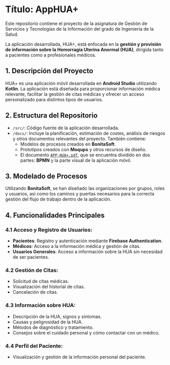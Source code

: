 # Título: AppHUA+

Este repositorio contiene el proyecto de la asignatura de Gestión de Servicios y Tecnologías de la Información del grado de Ingeniería de la Salud.

La aplicación desarrollada, HUA+, está enfocada en la **gestión y provisión de información sobre la Hemorragia Uterina Anormal (HUA)**, dirigida tanto a pacientes como a profesionales médicos.

## 1. Descripción del Proyecto

HUA+ es una aplicación móvil desarrollada en **Android Studio** utilizando **Kotlin**. La aplicación está diseñada para proporcionar información médica relevante, facilitar la gestión de citas médicas y ofrecer un acceso personalizado para distintos tipos de usuarios.

## 2. Estructura del Repositorio

- `/src/`: Código fuente de la aplicación desarrollada.
- `/docs/`: Incluye la planificación, estimación de costes, análisis de riesgos y otros documentos relevantes del proyecto. También contiene:
  - Modelos de procesos creados en **BonitaSoft**.
  - Prototipos creados con **Moqups** y otros recursos de diseño.
  - El documento [`APP-HUA+.pdf`](docs/APP-HUA+.pdf), que se encuentra dividido en dos partes: **BPMN** y la parte visual de la aplicación móvil. 

## 3. Modelado de Procesos

Utilizando **BonitaSoft**, se han diseñado las organizaciones por grupos, roles y usuarios, así como los caminos y puertas necesarios para la correcta gestión del flujo de trabajo dentro de la aplicación.

## 4. Funcionalidades Principales

### 4.1 Acceso y Registro de Usuarios:

- **Pacientes**: Registro y autenticación mediante **Firebase Authentication**.
- **Médicos**: Acceso a la información médica y gestión de citas.
- **Usuarios Generales**: Acceso a información sobre la HUA sin necesidad de ser pacientes.

### 4.2 Gestión de Citas:

- Solicitud de citas médicas.
- Visualización del historial de citas.
- Cancelación de citas.

### 4.3 Información sobre HUA:

- Descripción de la HUA, signos y síntomas.
- Causas y peligrosidad de la HUA.
- Métodos de diagnóstico y tratamiento.
- Consejos sobre el cuidado personal y cómo contactar con un médico.

### 4.4 Perfil del Paciente:

- Visualización y gestión de la información personal del paciente.

